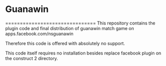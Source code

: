 # Guanawin
===============================
This repository contains the plugin code and final distribution of guanawin match game on apps.facebook.com/nsguanawin

Therefore this code is offered with absolutely no support.

This code itself requires no installation besides replace facebook plugin on the construct 2 directory.


